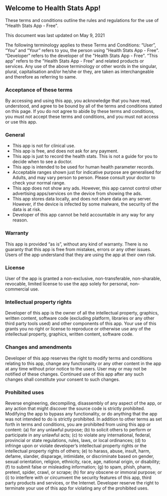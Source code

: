 ## Welcome to Health Stats App!

These terms and conditions outline the rules and regulations for the use of "Health Stats App - Free".

This document was last updated on May 9, 2021

The following terminology applies to these Terms and Conditions: 
“User”, “You” and “Your” refers to you, the person using "Health Stats App - Free". 
“Developer” refers to the developer of the "Health Stats App - Free". 
“This app” refers to the "Health Stats App - Free" and related products or services. 
Any use of the above terminology or other words in the singular, plural, capitalisation and/or he/she or they, are taken as interchangeable and therefore as referring to same.

### Acceptance of these terms

By accessing and using this app, you acknowledge that you have read, understood, and agree to be bound by all of the terms and conditions stated on this page. If you do not agree to abide by these terms and conditions, you must not accept these terms and conditions, and you must not access or use this app.

### General

- This app is not for clinical use.
- This app is free, and does not ask for any payment.
- This app is just to record the health stats. This is not a guide for you to decide when to see a doctor.
- This app is intended to be used for human health parameter records.
- Acceptable ranges shown just for indicative purpose are generalised for Adults, and may vary person to person. Please consult your doctor to check your normal range.
- This app does not show any ads. However, this app cannot control other advertising apps/services on the device from showing the ads.
- This app stores data locally, and does not share data on any server. However, if the device is infected by some malware, the security of the data is at risk. 
- Developer of this app cannot be held accountable in any way for any reason.

### Warranty

This app is provided “as is”, without any kind of warranty. There is no guaranty that this app is free from mistakes, errors or any other issues. Users of the app understand that they are using the app at their own risk.

### License

User of the app is granted a non-exclusive, non-transferable, non-sharable, revocable, limited license to use the app solely for personal, non-commercial use.

### Intellectual property rights

Developer of this app is the owner of all the intellectual property, graphics, written content, software code (excluding platform, libraries or any other third party tools used) and other components of this app. Your use of this grants you no right or license to reproduce or otherwise use any of the intellectual property, graphics, written content, software code.

### Changes and amendments

Developer of this app reserves the right to modify terms and conditions relating to this app, change any functionality  or any other content in the app at any time without prior notice to the users. User may or may not be notified of these changes. Continued use of this app after any such changes shall constitute your consent to such changes.

### Prohibited uses

Reverse engineering, decompiling, disassembly of any aspect of the app, or any action that might discover the source code is strictly prohibited. Modifying the app to bypass any functionality, or do anything that the app was not intended to do is strictly prohibited.
In addition to other terms as set forth in terms and conditions, you are prohibited from using this app or content: (a) for any unlawful purpose; (b) to solicit others to perform or participate in any unlawful acts; (c) to violate any international, federal, provincial or state regulations, rules, laws, or local ordinances; (d) to infringe upon or violate developer’s intellectual property rights or the intellectual property rights of others; (e) to harass, abuse, insult, harm, defame, slander, disparage, intimidate, or discriminate based on gender, sexual orientation, religion, ethnicity, race, age, national origin, or disability; (f) to submit false or misleading information; (g) to spam, phish, pharm, pretext, spider, crawl, or scrape; (h) for any obscene or immoral purpose; or (i) to interfere with or circumvent the security features of this app, third party products and services, or the Internet. 
Developer reserve the right to terminate your use of this app for violating any of the prohibited uses.


